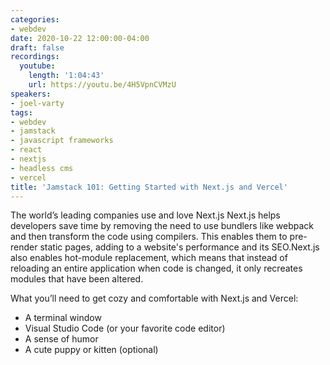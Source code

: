 ```yaml
---
categories:
- webdev
date: 2020-10-22 12:00:00-04:00
draft: false
recordings:
  youtube:
    length: '1:04:43'
    url: https://youtu.be/4H5VpnCVMzU
speakers:
- joel-varty
tags:
- webdev
- jamstack
- javascript frameworks
- react
- nextjs
- headless cms
- vercel
title: 'Jamstack 101: Getting Started with Next.js and Vercel'
---
```



The world’s leading companies use and love Next.js Next.js helps developers save time by removing the need to use bundlers like webpack and then transform the code using compilers. This enables them to pre-render static pages, adding to a website's performance and its SEO.Next.js also enables hot-module replacement, which means that instead of reloading an entire application when code is changed, it only recreates modules that have been altered.

What you’ll need to get cozy and comfortable with Next.js and Vercel:

* A terminal window
* Visual Studio Code (or your favorite code editor)
* A sense of humor
* A cute puppy or kitten (optional)
